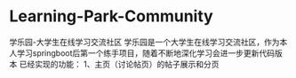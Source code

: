 # Learning-Park-Community
学乐园-大学生在线学习交流社区
学乐园是一个大学生在线学习交流社区，作为本人学习springboot后第一个练手项目，随着不断地深化学习会进一步更新代码版本
已经实现的功能：
1、主页（讨论帖页）的帖子展示和分页
